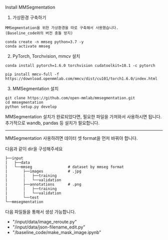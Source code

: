 Install MMSegmentation

1. 가상환경 구축하기

```
MMSegmentation을 위한 가상환경을 따로 구축해서 사용했습니다. 
(Baseline_code와의 버전 충돌 방지)

conda create -n mmseg python=3.7 -y
conda activate mmseg
```

2. PyTorch, Torchvision, mmcv 설치

```
conda install pytorch=1.6.0 torchvision cudatoolkit=10.1 -c pytorch

pip install mmcv-full -f https://download.openmmlab.com/mmcv/dist/cu101/torch1.6.0/index.html

```

3. MMSegmentation 설치

```
git clone https://github.com/open-mmlab/mmsegmentation.git
cd mmsegmentation
python setup.py develop
```

MMSegmentation 설치가 완료되었다면, 필요한 파일을 가져와서 사용하시면 됩니다.
추가적으로 wandb, pandas 등 설치가 필요합니다.

---

MMSegmentation 사용하려면 데이터 셋 format을 먼저 바꿔야 합니다.

다음과 같이 dir을 구성해주세요
```
├──input
|   ├──data
|   └──mmseg                # dataset by mmseg format
|       ├──images           # .jpg
|       |   ├──training    
|       |   └──validation
|       ├──annotations      # .png
|       |   ├──training
|       |   └──validation
|       └──test
└──mmsegmentation
```

다음 파일들을 통해서 생성 가능합니다.
- "/input/data/image_reroute.py"
- "/input/data/json-filename_edit.py"
- "/baseline_code/make_mask_image.ipynb"
